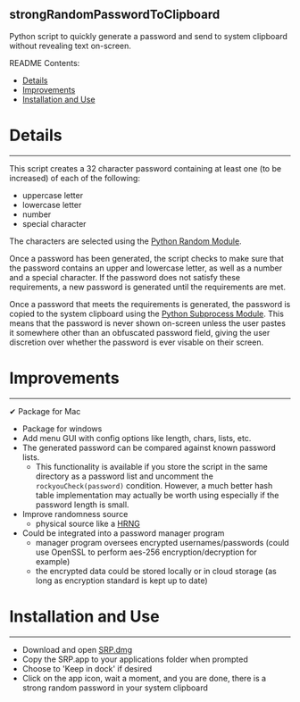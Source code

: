 strongRandomPasswordToClipboard
---
Python script to quickly generate a password and send to system clipboard without revealing text on-screen.

README Contents:
- [Details](#Details)
- [Improvements](#Improvements)
- [Installation and Use](#Installation-and-Use)

# Details
---
This script creates a 32 character password containing at least one (to be increased) of each of the following:
 - uppercase letter
 - lowercase letter
 - number
 - special character

The characters are selected using the [Python Random Module](https://docs.python.org/3/library/random.html).

Once a password has been generated, the script checks to make sure that the password contains an upper and lowercase letter, as well as a number and a special character. If the password does not satisfy these requirements, a new password is generated until the requirements are met.

Once a password that meets the requirements is generated, the password is copied to the system clipboard using the [Python Subprocess Module](https://docs.python.org/3/library/subprocess.html). This means that the password is never shown on-screen unless the user pastes it somewhere other than an obfuscated password field, giving the user discretion over whether the password is ever visable on their screen.

# Improvements
---
✔ Package for Mac
- Package for windows
- Add menu GUI with config options like length, chars, lists, etc.
- The generated password can be compared against known password lists.
  - This functionality is available if you store the script in the same directory as a password list and uncomment the `rockyouCheck(password)` condition. However, a much better hash table implementation may actually be worth using especially if the password length is small.
- Improve randomness source
  - physical source like a [HRNG](https://en.wikipedia.org/wiki/Hardware_random_number_generator#:~:text=In%20computing%2C%20a%20hardware%20random,by%20means%20of%20an%20algorithm.)
- Could be integrated into a password manager program
  - manager program oversees encrypted usernames/passwords (could use OpenSSL to perform aes-256 encryption/decryption for example)
  - the encrypted data could be stored locally or in cloud storage (as long as encryption standard is kept up to date)
  
# Installation and Use
---
- Download and open [SRP.dmg](dist/SRP.dmg)
- Copy the SRP.app to your applications folder when prompted
- Choose to 'Keep in dock' if desired
- Click on the app icon, wait a moment, and you are done, there is a strong random password in your system clipboard
